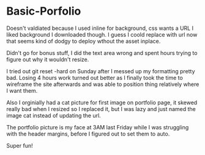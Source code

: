 # Basic-Porfolio

Doesn't valdiated because I used inline for background, css wants a URL I liked background I downloaded though. I guess I coold replace with url now that seems kind of dodgy to deploy wthout the asset inplace.

Didn't go for bonus stuff, I did the text area wrong and spent hours trying to figure out why it wouldn't resize.

I tried out git reset -hard on Sunday after I messed up my formatting pretty bad.  Losing 4 hours work turned out better as I finally took the time to wireframe the site afterwards and was able to position thing relatively where I want them.

Also I orginially had a cat picture for first image on portfolio page, it skewed really bad when I resized so I replaced it, but I was lazy and just named the image cat instead of updating the url.

The portfolio picture is my face at 3AM last Friday while I was struggling with the header margins, before I figured out to set them to auto.

Super fun!


